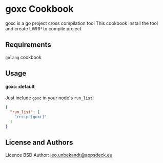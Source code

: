 goxc Cookbook
=============
goxc is a go project cross compilation tool
This cookbook install the tool and create LWRP to compile project

Requirements
------------
`golang` cookbook

Usage
-----
#### goxc::default

Just include `goxc` in your node's `run_list`:

```json
{
  "run_list": [
    "recipe[goxc]"
  ]
}
```

License and Authors
-------------------
Licence BSD
Author: leo.unbekandt@appsdeck.eu
